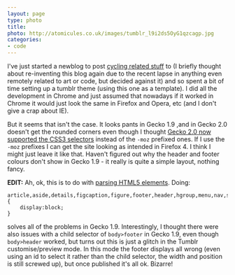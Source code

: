 ```yaml
---
layout: page
type: photo
title: 
photo: http://atomicules.co.uk/images/tumblr_l9i2ds5OyG1qzcagp.jpg
categories: 
- code
---
```

I've just started a newblog to post [cycling related stuff](http://custardycling.co.uk) to (I briefly thought about re-inventing this blog again due to the recent lapse in anything even remotely related to art or code, but decided against it) and so spent a bit of time setting up a tumblr theme (using this one as a template). I did all the development in Chrome and just assumed that nowadays if it worked in Chrome it would just look the same in Firefox and Opera, etc (and I don't give a crap about IE).

But it seems that isn't the case. It looks pants in Gecko 1.9 ,and in Gecko 2.0 doesn't get the rounded corners even though I thought [Gecko 2.0 now supported the CSS3 selectors](https://developer.mozilla.org/en/CSS/-moz-border-radius) instead of the `-moz` prefixed ones. If I use the `-moz` prefixes I can get the site looking as intended in Firefox 4. I think I might just leave it like that. Haven't figured out why the header and footer colours don't show in Gecko 1.9 - it really is quite a simple layout, nothing fancy.

**EDIT:** Ah, ok, this is to do with [parsing HTML5 elements](http://diveintohtml5.org/semantics.html#unknown-elements). Doing:

    article,aside,details,figcaption,figure,footer,header,hgroup,menu,nav,section {
	    display:block;
	}
	
solves all of the problems in Gecko 1.9. Interestingly, I thought there were also issues with a child selector of <code>body>footer</code> in Gecko 1.9, even though <code>body>header</code> worked, but turns out this is just a glitch in the Tumblr customise/preview mode. In this mode the footer displays all wrong (even using an id to select it rather than the child selector, the width and position is still screwed up), but once published it's all ok. Bizarre!
